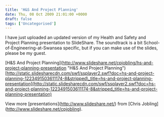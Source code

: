 ```yaml
---
title: 'H&S And Project Planning'
date: Thu, 08 Oct 2009 21:01:00 +0000
draft: false
tags: ['Uncategorised']
---
```


I have just uploaded an updated version of my Health and Safety and Project Planning presentation to SlideShare. The soundtrack is a bit School-of-Engineering-at-Swansea specific, but if you can make use of the slides, please be my guest.

\[H&S And Project Planning\](http://www.slideshare.net/cpjobling/hs-and-project-planning-presentation "H&S And Project Planning")[http://static.slidesharecdn.com/swf/ssplayer2.swf?doc=hs-and-project-planning-1223491503611174-8&stripped\_title=hs-and-project-planning-presentation](http://static.slidesharecdn.com/swf/ssplayer2.swf?doc=hs-and-project-planning-1223491503611174-8&stripped_title=hs-and-project-planning-presentation)

View more \[presentations\](http://www.slideshare.net/) from \[Chris Jobling\](http://www.slideshare.net/cpjobling).